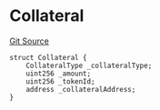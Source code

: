 # Collateral
[Git Source](https://github.com/teller-protocol/teller-protocol-v2/blob/cc7fb9358a2518de7ee33e518ebac21eac498b0d/contracts/interfaces/escrow/ICollateralEscrowV1.sol)


```solidity
struct Collateral {
    CollateralType _collateralType;
    uint256 _amount;
    uint256 _tokenId;
    address _collateralAddress;
}
```

